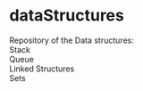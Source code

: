 # dataStructures
Repository of the Data structures:
<br> Stack
<br> Queue
<br> Linked Structures
<br> Sets
